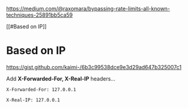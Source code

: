 https://medium.com/@raxomara/bypassing-rate-limits-all-known-techniques-25891bb5ca59


[[#Based on IP]]



# Based on IP

https://gist.github.com/kaimi-/6b3c99538dce9e3d29ad647b325007c1

Add **X-Forwarded-For, X-Real-IP** headers...

```
X-Forwarded-For: 127.0.0.1
```

```
X-Real-IP: 127.0.0.1
```

